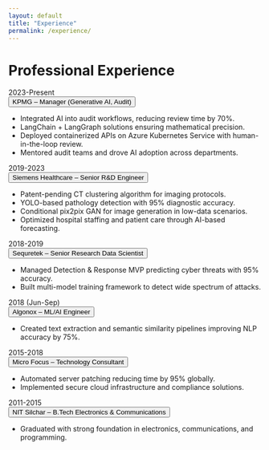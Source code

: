 ```yaml
---
layout: default
title: "Experience"
permalink: /experience/
---
```

# Professional Experience

<div class="timeline">

  <div class="timeline-entry">
    <div class="timeline-date">2023-Present</div>
    <button class="collapsible">KPMG – Manager (Generative AI, Audit)</button>
    <div class="content-collapsible">
      <ul>
        <li>Integrated AI into audit workflows, reducing review time by 70%.</li>
        <li>LangChain + LangGraph solutions ensuring mathematical precision.</li>
        <li>Deployed containerized APIs on Azure Kubernetes Service with human-in-the-loop review.</li>
        <li>Mentored audit teams and drove AI adoption across departments.</li>
      </ul>
    </div>
  </div>

  <div class="timeline-entry">
    <div class="timeline-date">2019-2023</div>
    <button class="collapsible">Siemens Healthcare – Senior R&D Engineer</button>
    <div class="content-collapsible">
      <ul>
        <li>Patent-pending CT clustering algorithm for imaging protocols.</li>
        <li>YOLO-based pathology detection with 95% diagnostic accuracy.</li>
        <li>Conditional pix2pix GAN for image generation in low-data scenarios.</li>
        <li>Optimized hospital staffing and patient care through AI-based forecasting.</li>
      </ul>
    </div>
  </div>

  <div class="timeline-entry">
    <div class="timeline-date">2018-2019</div>
    <button class="collapsible">Sequretek – Senior Research Data Scientist</button>
    <div class="content-collapsible">
      <ul>
        <li>Managed Detection & Response MVP predicting cyber threats with 95% accuracy.</li>
        <li>Built multi-model training framework to detect wide spectrum of attacks.</li>
      </ul>
    </div>
  </div>

  <div class="timeline-entry">
    <div class="timeline-date">2018 (Jun-Sep)</div>
    <button class="collapsible">Algonox – ML/AI Engineer</button>
    <div class="content-collapsible">
      <ul>
        <li>Created text extraction and semantic similarity pipelines improving NLP accuracy by 75%.</li>
      </ul>
    </div>
  </div>

  <div class="timeline-entry">
    <div class="timeline-date">2015-2018</div>
    <button class="collapsible">Micro Focus – Technology Consultant</button>
    <div class="content-collapsible">
      <ul>
        <li>Automated server patching reducing time by 95% globally.</li>
        <li>Implemented secure cloud infrastructure and compliance solutions.</li>
      </ul>
    </div>
  </div>

  <div class="timeline-entry">
    <div class="timeline-date">2011-2015</div>
    <button class="collapsible">NIT Silchar – B.Tech Electronics & Communications</button>
    <div class="content-collapsible">
      <ul>
        <li>Graduated with strong foundation in electronics, communications, and programming.</li>
      </ul>
    </div>
  </div>

</div>
